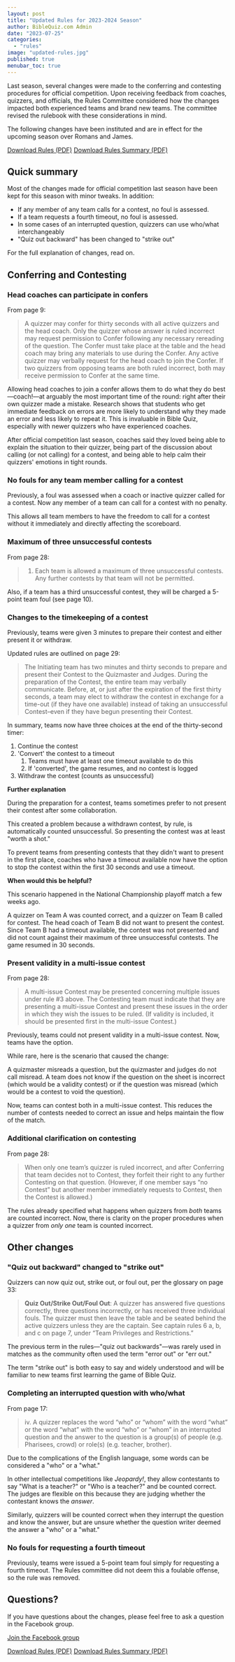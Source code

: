 ```yaml
---
layout: post
title: "Updated Rules for 2023-2024 Season"
author: BibleQuiz.com Admin
date: "2023-07-25"
categories: 
  - "rules"
image: "updated-rules.jpg"
published: true
menubar_toc: true
---
```


Last season, several changes were made to the conferring and contesting procedures for official competition. Upon receiving feedback from coaches, quizzers, and officials, the Rules Committee considered how the changes impacted both experienced teams and brand new teams. The committee revised the rulebook with these considerations in mind.

The following changes have been instituted and are in effect for the upcoming season over Romans and James.

<a href="https://www.biblequiz.com/assets/2024/23-24 Bible Quiz Rules.pdf" class="button is-primary">Download Rules (PDF)</a>  <a href="https://www.biblequiz.com/assets/2024/23-24 Bible Quiz Rules Summary.pdf" class="button is-primary">Download Rules Summary (PDF)</a>

## Quick summary

Most of the changes made for official competition last season have been kept for this season with minor tweaks. In addition:
- If any member of any team calls for a contest, no foul is assessed.
- If a team requests a fourth timeout, no foul is assessed.
- In some cases of an interrupted question, quizzers can use who/what interchangeably 
- "Quiz out backward" has been changed to "strike out"

For the full explanation of changes, read on.

## Conferring and Contesting

### Head coaches can participate in confers

From page 9:

> A quizzer may confer for thirty seconds with all active quizzers and the head coach. Only the quizzer whose answer is ruled incorrect may request permission to Confer following any necessary rereading of the question. The Confer must take place at the table and the head coach may bring any materials to use during the Confer. Any active quizzer may verbally request for the head coach to join the Confer. If two quizzers from opposing teams are both ruled incorrect, both may receive permission to Confer at the same time.

Allowing head coaches to join a confer allows them to do what they do best—coach!—at arguably the most important time of the round: right after their own quizzer made a mistake. Research shows that students who get immediate feedback on errors are more likely to understand why they made an error and less likely to repeat it. This is invaluable in Bible Quiz, especially with newer quizzers who have experienced coaches.

After official competition last season, coaches said they loved being able to explain the situation to their quizzer, being part of the discussion about calling (or not calling) for a contest, and being able to help calm their quizzers' emotions in tight rounds.


### No fouls for any team member calling for a contest

Previously, a foul was assessed when a coach or inactive quizzer called for a contest. Now any member of a team can call for a contest with no penalty. 

This allows all team members to have the freedom to call for a contest without it immediately and directly affecting the scoreboard.


### Maximum of three unsuccessful contests

From page 28: 

> 1. Each team is allowed a maximum of three unsuccessful contests. Any further contests by that team will not be permitted.

Also, if a team has a third unsuccessful contest, they will be charged a 5-point team foul (see page 10).

### Changes to the timekeeping of a contest

Previously, teams were given 3 minutes to prepare their contest and either present it or withdraw.

Updated rules are outlined on page 29: 

> The Initiating team has two minutes and thirty seconds to prepare and present their Contest to the Quizmaster and Judges. During the preparation of the Contest, the entire team may verbally communicate. Before, at, or just after the expiration of the first thirty seconds, a team may elect to withdraw the contest in exchange for a time-out (if they have one available) instead of taking an unsuccessful Contest–even if they have begun presenting their Contest.

In summary, teams now have three choices at the end of the thirty-second timer:
  1. Continue the contest
  2. 'Convert' the contest to a timeout 
     1. Teams must have at least one timeout available to do this
     2. If 'converted', the game resumes, and no contest is logged
  3. Withdraw the contest (counts as unsuccessful)

**Further explanation**

During the preparation for a contest, teams sometimes prefer to not present their contest after some collaboration.

This created a problem because a withdrawn contest, by rule, is automatically counted unsuccessful. So presenting the contest was at least "worth a shot."

To prevent teams from presenting contests that they didn't want to present in the first place, coaches who have a timeout available now have the option to stop the contest within the first 30 seconds and use a timeout.

**When would this be helpful?**

This scenario happened in the National Championship playoff match a few weeks ago. 

A quizzer on Team A was counted correct, and a quizzer on Team B called for contest. The head coach of Team B did not want to present the contest. Since Team B had a timeout available, the contest was not presented and did not count against their maximum of three unsuccessful contests. The game resumed in 30 seconds.

### Present validity in a multi-issue contest

From page 28:

> A multi-issue Contest may be presented concerning multiple issues under rule #3 above. The Contesting team must indicate that they are presenting a multi-issue Contest and present these issues in the order in which they wish the issues to be ruled. (If validity is included, it should be presented first in the multi-issue Contest.)

Previously, teams could not present validity in a multi-issue contest. Now, teams have the option. 

While rare, here is the scenario that caused the change:

A quizmaster misreads a question, but the quizmaster and judges do not call misread. A team does not know if the question on the sheet is incorrect (which would be a validity contest) or if the question was misread (which would be a contest to void the question). 

Now, teams can contest both in a multi-issue contest. This reduces the number of contests needed to correct an issue and helps maintain the flow of the match.

### Additional clarification on contesting

From page 28: 

> When only one team’s quizzer is ruled incorrect, and after Conferring that team decides not to Contest, they forfeit their right to any further Contesting on that question. (However, if one member says “no Contest” but another member immediately requests to Contest, then the Contest is allowed.)

The rules already specified what happens when quizzers from *both* teams are counted incorrect. Now, there is clarity on the proper procedures when a quizzer from *only one* team is counted incorrect.

## Other changes

### "Quiz out backward" changed to "strike out"

Quizzers can now quiz out, strike out, or foul out, per the glossary on page 33:

> **Quiz Out/Strike Out/Foul Out**: A quizzer has answered five questions correctly, three questions incorrectly, or has received three individual fouls. The quizzer must then leave the table and be seated behind the active quizzers unless they are the captain. See captain rules 6 a, b, and c on page 7, under “Team Privileges and Restrictions.”

The previous term in the rules—"quiz out backwards"—was rarely used in matches as the community often used the term "error out" or "err out."

The term "strike out" is both easy to say and widely understood and will be familiar to new teams first learning the game of Bible Quiz.

### Completing an interrupted question with who/what

From page 17:

> iv. A quizzer replaces the word “who” or “whom” with the word “what” or the word “what” with the word “who” or “whom” in an interrupted question and the answer to the question is a group(s) of people (e.g. Pharisees, crowd) or role(s) (e.g. teacher, brother).

Due to the complications of the English language, some words can be considered a "who" or a "what."

In other intellectual competitions like *Jeopardy!*, they allow contestants to say "What is a teacher?" or "Who is a teacher?" and be counted correct. The judges are flexible on this because they are judging whether the contestant knows the *answer*.

Similarly, quizzers will be counted correct when they interrupt the question and know the answer, but are unsure whether the question writer deemed the answer a "who" or a "what."

### No fouls for requesting a fourth timeout

Previously, teams were issued a 5-point team foul simply for requesting a fourth timeout. The Rules committee did not deem this a foulable offense, so the rule was removed. 

## Questions?

If you have questions about the changes, please feel free to ask a question in the Facebook group.

<a href="https://www.facebook.com/groups/agbiblequiz" class="button is-primary">Join the Facebook group</a>

<a href="https://www.biblequiz.com/assets/2024/23-24 Bible Quiz Rules.pdf" class="button is-primary">Download Rules (PDF)</a>  <a href="https://www.biblequiz.com/assets/2024/23-24 Bible Quiz Rules Summary.pdf" class="button is-primary">Download Rules Summary (PDF)</a>